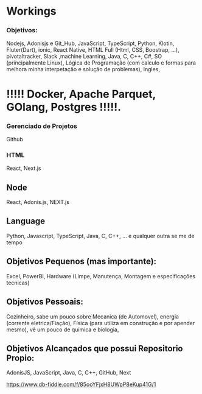 # Workings

### Objetivos: 
Nodejs, Adonisjs e Git_Hub, JavaScript, TypeScript, Python, Klotin, Fluter(Dart), ionic, React Native, HTML Full (Html, CSS, Boostrap, ...), pivotaltracker, Slack ,machine Learning, Java, C, C++, C#, SO (principalmente Linux), Lógica de Programação (com calculo e formas para melhora minha interpetação e solução de problemas), Ingles, 

# !!!!! Docker, Apache Parquet, GOlang, Postgres !!!!!.


### Gerenciado de Projetos
Github

### HTML
React, Next.js

## Node
React, Adonis.js, NEXT.js

## Language
Python, Javascript, TypeScript, Java, C, C++, ... e qualquer outra se me de tempo

## Objetivos Pequenos (mas importante): 
Excel, PowerBI, Hardware (Limpe, Manutença, Montagem e especificações tecnicas)
## Objetivos Pessoais:
Cozinheiro, sabe um pouco sobre Mecanica (de Automovel), energia (corrente eletrica/Fiação), Física (para utiliza em construção e por apender mesmo), vê um pouco de quimica e biologia, 

## Objetivos Alcançados que possui Repositorio Propio: 
AdonisJS, JavaScript, Java, C, C++, GitHub, Next

https://www.db-fiddle.com/f/85ooYFjxH8UWpP8eKup41G/1
